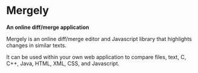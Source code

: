 # Mergely
**An online diff/merge application**

Mergely is an online diff/merge editor and Javascript library that highlights changes in similar texts.

It can be used within your own web application to compare files, text, C, C++, Java, HTML, XML, CSS, and Javascript.
